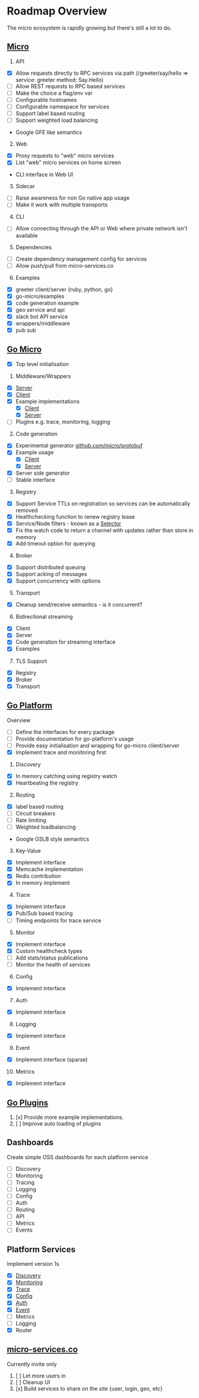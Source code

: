 # Roadmap Overview

The micro ecosystem is rapidly growing but there's still a lot to do.

## [Micro](https://github.com/micro/micro)

1. API
  * [x] Allow requests directly to RPC services via path (/greeter/say/hello => service: greeter method: Say.Hello)  
  * [ ] Allow REST requests to RPC based services
  * [ ] Make the choice a flag/env var
  * [ ] Configurable hostnames
  * [ ] Configurable namespace for services
  * [ ] Support label based routing
  * [ ] Support weighted load balancing
  * Google GFE like semantics
2. Web
  * [x] Proxy requests to "web" micro services
  * [x] List "web" micro services on home screen
  * CLI interface in Web UI
3. Sidecar
  * [ ] Raise awareness for non Go native app usage
  * [ ] Make it work with multiple transports
4. CLI
  * [ ] Allow connecting through the API or Web where private network isn't available
5. Dependencies
  * [ ] Create dependency management config for services
  * [ ] Allow push/pull from micro-services.co
6. Examples
  * [x] greeter client/server {ruby, python, go}
  * [x] go-micro/examples
  * [x] code generation example
  * [x] geo service and api
  * [x] slack bot API service
  * [x] wrappers/middleware
  * [x] pub sub

## [Go Micro](https://github.com/micro/go-micro)

* [x] Top level initialisation

1. Middleware/Wrappers
  * [x] [Server](https://github.com/micro/go-micro/blob/master/server/server_wrapper.go)
  * [x] [Client](https://github.com/micro/go-micro/blob/master/client/client_wrapper.go)
  * [x] Example implementations
    * [x] [Client](https://github.com/micro/go-micro/tree/master/examples/client/wrapper)
    * [x] [Server](https://github.com/micro/go-micro/blob/master/examples/server/main.go#L12L28)
  * [ ] Plugins e.g. trace, monitoring, logging
2. Code generation
  * [x] Experimental generator [github.com/micro/protobuf](https://github.com/micro/protobuf)
  * [x] Example usage
    * [x] [Client](https://github.com/micro/go-micro/tree/master/examples/client/codegen)
    * [x] [Server](https://github.com/micro/go-micro/tree/master/examples/server/codegen)
  * [x] Server side generator
  * [ ] Stable interface
3. Registry
  * [x] Support Service TTLs on registration so services can be automatically removed
  * [x] Healthchecking function to renew registry lease
  * [x] Service/Node filters - known as a [Selector](https://github.com/micro/go-micro/blob/master/selector)
  * [x] Fix the watch code to return a channel with updates rather than store in memory
  * [x] Add timeout option for querying
4. Broker
  * [x] Support distributed queuing
  * [x] Support acking of messages
  * [x] Support concurrency with options
5. Transport
  * [x] Cleanup send/receive semantics - is it concurrent?
6. Bidirectional streaming
  * [x] Client
  * [x] Server
  * [x] Code generation for streaming interface
  * [x] Examples
7. TLS Support
  * [x] Registry
  * [x] Broker
  * [x] Transport

## [Go Platform](https://github.com/micro/go-platform)

Overview
  * [ ] Define the interfaces for every package
  * [ ] Provide documentation for go-platform's usage
  * [ ] Provide easy initialisation and wrapping for go-micro client/server
  * [x] Implement trace and monitoring first

1. Discovery
  * [x] In memory catching using registry watch
  * [x] Heartbeating the registry
2. Routing
  * [x] label based routing 
  * [ ] Circuit breakers
  * [ ] Rate limiting
  * [ ] Weighted loadbalancing
  * Google GSLB style semantics
3. Key-Value
  * [x] Implement interface
  * [x] Memcache implementation
  * [x] Redis contribution
  * [x] In memory implement
4. Trace
  * [x] Implement interface
  * [x] Pub/Sub based tracing
  * [ ] Timing endpoints for trace service
5. Monitor
  * [x] Implement interface
  * [x] Custom healthcheck types
  * [ ] Add stats/status publications
  * [ ] Monitor the health of services
6. Config
  * [x] Implement interface
7. Auth
  * [x] Implement interface
8. Logging
  * [x] Implement interface
9. Event
  * [x] Implement interface (sparse)
10. Metrics
  * [x] Implement interface

## [Go Plugins](https://github.com/micro/go-plugins)

1. [x] Provide more example implementations.
2. [ ] Improve auto loading of plugins

## Dashboards

Create simple OSS dashboards for each platform service

 * [ ] Discovery
 * [ ] Monitoring
 * [ ] Tracing
 * [ ] Logging
 * [ ] Config
 * [ ] Auth
 * [ ] Routing
 * [ ] API
 * [ ] Metrics
 * [ ] Events

## Platform Services

Implement version 1s
* [x] [Discovery](https://github.com/micro/discovery-srv)
* [x] [Monitoring](https://github.com/micro/monitor-srv)
* [x] [Trace](https://github.com/micro/trace-srv)
* [x] [Config](https://github.com/micro/config-srv)
* [x] [Auth](https://github.com/micro/auth-srv)
* [x] [Event](https://github.com/micro/event-srv)
* [ ] Metrics
* [ ] Logging
* [x] Router

## [micro-services.co](https://micro-services.co)

Currently invite only

1. [ ] Let more users in
2. [ ] Cleanup UI
3. [x] Build services to share on the site {user, login, geo, etc}
